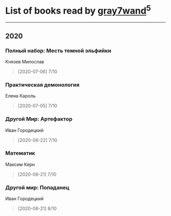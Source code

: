 # List of books read by [gray7wand](https://plus.google.com/u/0/110080946273609412257/)<sup>5</sup>
---

## 2020

### Полный набор: Месть темной эльфийки
Князев Милослав
> [2020-07-06] 7/10


### Практическая демонология
Елена Кароль
> [2020-07-05] 7/10


### Другой Мир: Артефактор
Иван Городецкий
> [2020-06-22] 7/10


### Математик
Максим Керн
> [2020-06-21] 7/10


### Другой мир: Попаданец
Иван Городецкий
> [2020-06-21] 8/10



